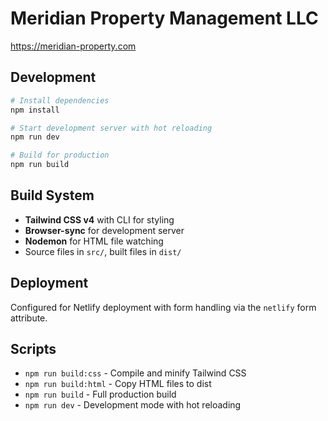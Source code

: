 # Meridian Property Management LLC

https://meridian-property.com

## Development

```bash
# Install dependencies
npm install

# Start development server with hot reloading
npm run dev

# Build for production
npm run build
```

## Build System

- **Tailwind CSS v4** with CLI for styling
- **Browser-sync** for development server
- **Nodemon** for HTML file watching
- Source files in `src/`, built files in `dist/`

## Deployment

Configured for Netlify deployment with form handling via the `netlify` form attribute.

## Scripts

- `npm run build:css` - Compile and minify Tailwind CSS
- `npm run build:html` - Copy HTML files to dist
- `npm run build` - Full production build
- `npm run dev` - Development mode with hot reloading
